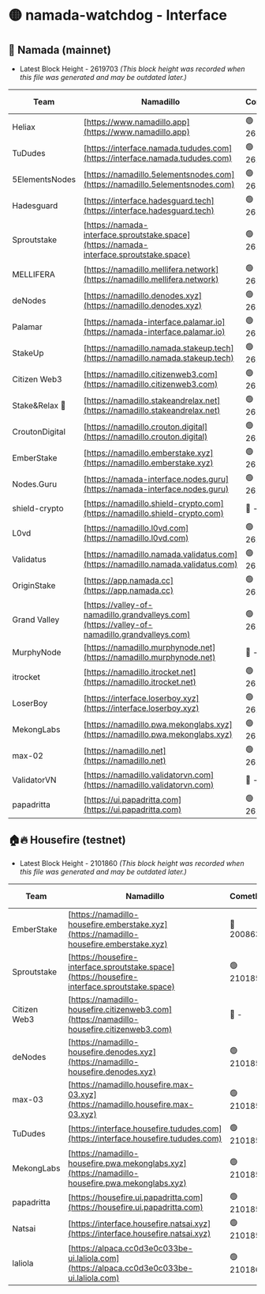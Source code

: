 # 🟡 namada-watchdog - Interface

## 🚀 Namada (mainnet)
- Latest Block Height - 2619703 *(This block height was recorded when this file was generated and may be outdated later.)*

| Team | Namadillo | CometBFT | Indexer | MASP Indexer |
|-|-|-|-|-|
| Heliax | [https://www.namadillo.app](https://www.namadillo.app) | 🟢 2619682 | 🟢 2619682 | 🟢 2619682 |
| TuDudes | [https://interface.namada.tududes.com](https://interface.namada.tududes.com) | 🟢 2619682 | 🟢 2619682 | 🟢 2619682 |
| 5ElementsNodes | [https://namadillo.5elementsnodes.com](https://namadillo.5elementsnodes.com) | 🟢 2619683 | 🟢 2619682 | 🟢 2619683 |
| Hadesguard | [https://interface.hadesguard.tech](https://interface.hadesguard.tech) | 🟢 2619683 | 🟢 2619683 | 🟢 2619683 |
| Sproutstake | [https://namada-interface.sproutstake.space](https://namada-interface.sproutstake.space) | 🟢 2619684 | 🟢 2619684 | 🟢 2619684 |
| MELLIFERA | [https://namadillo.mellifera.network](https://namadillo.mellifera.network) | 🟢 2619685 | 🟢 2619685 | 🟢 2619685 |
| deNodes | [https://namadillo.denodes.xyz](https://namadillo.denodes.xyz) | 🟢 2619685 | 🟢 2619685 | 🟢 2619686 |
| Palamar | [https://namada-interface.palamar.io](https://namada-interface.palamar.io) | 🟢 2619686 | 🟢 2619686 | 🟢 2619686 |
| StakeUp | [https://namadillo.namada.stakeup.tech](https://namadillo.namada.stakeup.tech) | 🟢 2619687 | 🟢 2619687 | 🟢 2619687 |
| Citizen Web3 | [https://namadillo.citizenweb3.com](https://namadillo.citizenweb3.com) | 🟢 2619687 | 🟢 2619687 | 🟢 2619688 |
| Stake&Relax 🦥 | [https://namadillo.stakeandrelax.net](https://namadillo.stakeandrelax.net) | 🟢 2619688 | 🟢 2619688 | 🟢 2619688 |
| CroutonDigital | [https://namadillo.crouton.digital](https://namadillo.crouton.digital) | 🟢 2619689 | 🟢 2619689 | 🟢 2619689 |
| EmberStake | [https://namadillo.emberstake.xyz](https://namadillo.emberstake.xyz) | 🟢 2619689 | 🟢 2619689 | 🟢 2619689 |
| Nodes.Guru | [https://namada-interface.nodes.guru](https://namada-interface.nodes.guru) | 🟢 2619689 | 🟢 2619689 | 🟢 2619690 |
| shield-crypto | [https://namadillo.shield-crypto.com](https://namadillo.shield-crypto.com) | 🔴 - | 🔴 - | 🔴 - |
| L0vd | [https://namadillo.l0vd.com](https://namadillo.l0vd.com) | 🟢 2619695 | 🟢 2619695 | 🟢 2619696 |
| Validatus | [https://namadillo.namada.validatus.com](https://namadillo.namada.validatus.com) | 🟢 2619696 | 🟢 2619696 | 🟢 2619696 |
| OriginStake | [https://app.namada.cc](https://app.namada.cc) | 🟢 2619697 | 🟢 2619697 | 🟢 2619697 |
| Grand Valley | [https://valley-of-namadillo.grandvalleys.com](https://valley-of-namadillo.grandvalleys.com) | 🟢 2619697 | 🟢 2619697 | 🟢 2619697 |
| MurphyNode | [https://namadillo.murphynode.net](https://namadillo.murphynode.net) | 🔴 - | 🔴 - | 🔴 - |
| itrocket | [https://namadillo.itrocket.net](https://namadillo.itrocket.net) | 🟢 2619700 | 🟢 2619700 | 🟢 2619700 |
| LoserBoy | [https://interface.loserboy.xyz](https://interface.loserboy.xyz) | 🟢 2619700 | 🟢 2619700 | 🟢 2619700 |
| MekongLabs | [https://namadillo.pwa.mekonglabs.xyz](https://namadillo.pwa.mekonglabs.xyz) | 🟢 2619701 | 🟢 2619701 | 🟢 2619701 |
| max-02 | [https://namadillo.net](https://namadillo.net) | 🟢 2619701 | 🟢 2619701 | 🟢 2619701 |
| ValidatorVN | [https://namadillo.validatorvn.com](https://namadillo.validatorvn.com) | 🔴 - | 🔴 - | 🔴 - |
| papadritta | [https://ui.papadritta.com](https://ui.papadritta.com) | 🟢 2619703 | 🟢 2619703 | 🟢 2619703 |

## 🏠🔥 Housefire (testnet)
- Latest Block Height - 2101860 *(This block height was recorded when this file was generated and may be outdated later.)*

| Team | Namadillo | CometBFT | Indexer | MASP Indexer |
|-|-|-|-|-|
| EmberStake | [https://namadillo-housefire.emberstake.xyz](https://namadillo-housefire.emberstake.xyz) | 🔴 2008636 | 🔴 - | 🔴 - |
| Sproutstake | [https://housefire-interface.sproutstake.space](https://housefire-interface.sproutstake.space) | 🟢 2101855 | 🟢 2101855 | 🟢 2101856 |
| Citizen Web3 | [https://namadillo-housefire.citizenweb3.com](https://namadillo-housefire.citizenweb3.com) | 🔴 - | 🟢 2101857 | 🟢 2101857 |
| deNodes | [https://namadillo-housefire.denodes.xyz](https://namadillo-housefire.denodes.xyz) | 🟢 2101857 | 🟢 2101857 | 🟢 2101857 |
| max-03 | [https://namadillo.housefire.max-03.xyz](https://namadillo.housefire.max-03.xyz) | 🟢 2101858 | 🟢 2101858 | 🟢 2101858 |
| TuDudes | [https://interface.housefire.tududes.com](https://interface.housefire.tududes.com) | 🟢 2101858 | 🟢 2101858 | 🟢 2101858 |
| MekongLabs | [https://namadillo-housefire.pwa.mekonglabs.xyz](https://namadillo-housefire.pwa.mekonglabs.xyz) | 🟢 2101858 | 🟢 2101858 | 🟢 2101858 |
| papadritta | [https://housefire.ui.papadritta.com](https://housefire.ui.papadritta.com) | 🟢 2101859 | 🟢 2101859 | 🟢 2101859 |
| Natsai | [https://interface.housefire.natsai.xyz](https://interface.housefire.natsai.xyz) | 🟢 2101859 | 🟢 2101859 | 🟢 2101859 |
| laliola | [https://alpaca.cc0d3e0c033be-ui.laliola.com](https://alpaca.cc0d3e0c033be-ui.laliola.com) | 🟢 2101860 | 🟢 2101860 | 🟢 2101860 |

